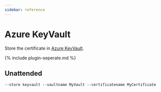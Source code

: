 ```yaml
---
sidebar: reference
---
```


# Azure KeyVault 
Store the certificate in [Azure KeyVault](https://azure.microsoft.com/en-us/services/key-vault/).

{% include plugin-seperate.md %}

## Unattended
`--store keyvault --vaultname MyVault --certificatename MyCertificate`